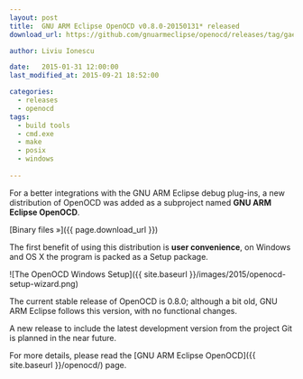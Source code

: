 ```yaml
---
layout: post
title:  GNU ARM Eclipse OpenOCD v0.8.0-20150131* released
download_url: https://github.com/gnuarmeclipse/openocd/releases/tag/gae-0.8.0-20150131

author: Liviu Ionescu

date:   2015-01-31 12:00:00
last_modified_at: 2015-09-21 18:52:00

categories:
  - releases
  - openocd
tags:
  - build tools
  - cmd.exe
  - make
  - posix
  - windows
  
---
```


For a better integrations with the GNU ARM Eclipse debug plug-ins, a new distribution of OpenOCD was added as a subproject named **GNU ARM Eclipse OpenOCD**.

[Binary files »]({{ page.download_url }})

The first benefit of using this distribution is **user convenience**, on Windows and OS X the program is packed as a Setup package.

![The OpenOCD Windows Setup]({{ site.baseurl }}/images/2015/openocd-setup-wizard.png)

The current stable release of OpenOCD is 0.8.0; although a bit old, GNU ARM Eclipse follows this version, with no functional changes.

A new release to include the latest development version from the project Git is planned in the near future.

For more details, please read the [GNU ARM Eclipse OpenOCD]({{ site.baseurl }}/openocd/) page.
